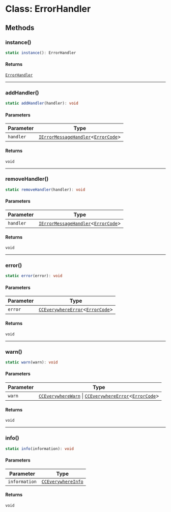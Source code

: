 # Class: ErrorHandler

## Methods

### instance()

```ts
static instance(): ErrorHandler
```

#### Returns

[`ErrorHandler`](error-handler.md)

***

### addHandler()

```ts
static addHandler(handler): void
```

#### Parameters

| Parameter | Type |
| ------ | ------ |
| `handler` | [`IErrorMessageHandler`](../../../../../shared/src/error/i-error-message-handler/interfaces/i-error-message-handler.md)<[`ErrorCode`](../../error-codes/type-aliases/error-code.md)\> |

#### Returns

`void`

***

### removeHandler()

```ts
static removeHandler(handler): void
```

#### Parameters

| Parameter | Type |
| ------ | ------ |
| `handler` | [`IErrorMessageHandler`](../../../../../shared/src/error/i-error-message-handler/interfaces/i-error-message-handler.md)<[`ErrorCode`](../../error-codes/type-aliases/error-code.md)\> |

#### Returns

`void`

***

### error()

```ts
static error(error): void
```

#### Parameters

| Parameter | Type |
| ------ | ------ |
| `error` | [`CCEverywhereError`](../../../../../shared/src/error/cc-everywhere-error/classes/cc-everywhere-error.md)<[`ErrorCode`](../../error-codes/type-aliases/error-code.md)\> |

#### Returns

`void`

***

### warn()

```ts
static warn(warn): void
```

#### Parameters

| Parameter | Type |
| ------ | ------ |
| `warn` | [`CCEverywhereWarn`](../../../../../shared/src/error/cc-everywhere-error-types/interfaces/cc-everywhere-warn.md) \| [`CCEverywhereError`](../../../../../shared/src/error/cc-everywhere-error/classes/cc-everywhere-error.md)<[`ErrorCode`](../../error-codes/type-aliases/error-code.md)\> |

#### Returns

`void`

***

### info()

```ts
static info(information): void
```

#### Parameters

| Parameter | Type |
| ------ | ------ |
| `information` | [`CCEverywhereInfo`](../../../../../shared/src/error/cc-everywhere-error-types/interfaces/cc-everywhere-info.md) |

#### Returns

`void`
